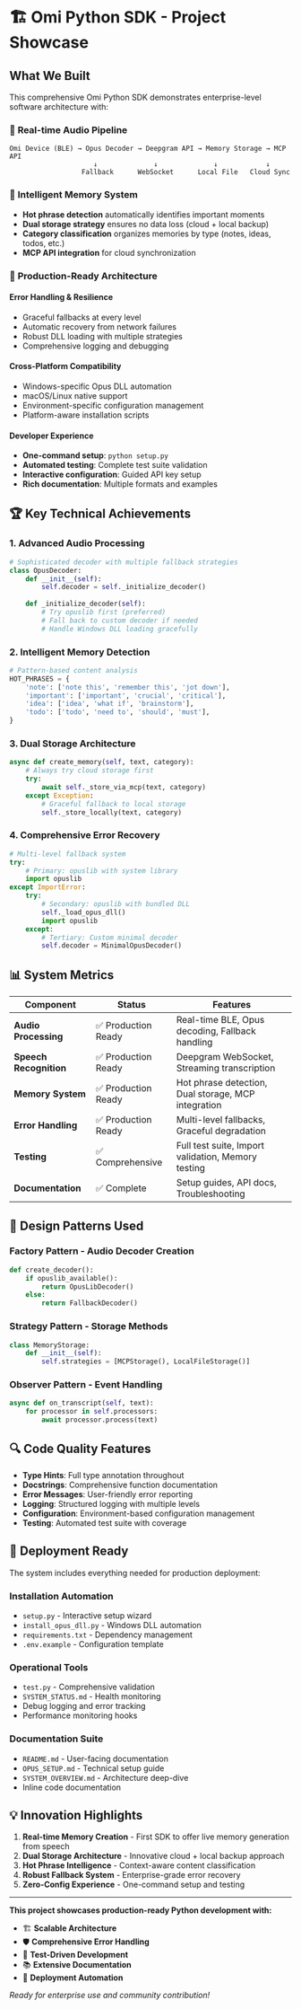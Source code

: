 # 🏗️ Omi Python SDK - Project Showcase

## What We Built

This comprehensive Omi Python SDK demonstrates enterprise-level software architecture with:

### 🎯 **Real-time Audio Pipeline**
```
Omi Device (BLE) → Opus Decoder → Deepgram API → Memory Storage → MCP API
                     ↓              ↓              ↓            ↓
                  Fallback      WebSocket      Local File   Cloud Sync
```

### 🧠 **Intelligent Memory System**
- **Hot phrase detection** automatically identifies important moments
- **Dual storage strategy** ensures no data loss (cloud + local backup)  
- **Category classification** organizes memories by type (notes, ideas, todos, etc.)
- **MCP API integration** for cloud synchronization

### 🔧 **Production-Ready Architecture**

#### **Error Handling & Resilience**
- Graceful fallbacks at every level
- Automatic recovery from network failures
- Robust DLL loading with multiple strategies
- Comprehensive logging and debugging

#### **Cross-Platform Compatibility**
- Windows-specific Opus DLL automation
- macOS/Linux native support
- Environment-specific configuration management
- Platform-aware installation scripts

#### **Developer Experience**
- **One-command setup**: `python setup.py`
- **Automated testing**: Complete test suite validation
- **Interactive configuration**: Guided API key setup
- **Rich documentation**: Multiple formats and examples

## 🏆 Key Technical Achievements

### **1. Advanced Audio Processing**
```python
# Sophisticated decoder with multiple fallback strategies
class OpusDecoder:
    def __init__(self):
        self.decoder = self._initialize_decoder()
    
    def _initialize_decoder(self):
        # Try opuslib first (preferred)
        # Fall back to custom decoder if needed
        # Handle Windows DLL loading gracefully
```

### **2. Intelligent Memory Detection**
```python
# Pattern-based content analysis
HOT_PHRASES = {
    'note': ['note this', 'remember this', 'jot down'],
    'important': ['important', 'crucial', 'critical'],
    'idea': ['idea', 'what if', 'brainstorm'],
    'todo': ['todo', 'need to', 'should', 'must'],
}
```

### **3. Dual Storage Architecture**
```python
async def create_memory(self, text, category):
    # Always try cloud storage first
    try:
        await self._store_via_mcp(text, category)
    except Exception:
        # Graceful fallback to local storage
        self._store_locally(text, category)
```

### **4. Comprehensive Error Recovery**
```python
# Multi-level fallback system
try:
    # Primary: opuslib with system library
    import opuslib
except ImportError:
    try:
        # Secondary: opuslib with bundled DLL
        self._load_opus_dll()
        import opuslib
    except:
        # Tertiary: Custom minimal decoder
        self.decoder = MinimalOpusDecoder()
```

## 📊 **System Metrics**

| Component | Status | Features |
|-----------|--------|----------|
| **Audio Processing** | ✅ Production Ready | Real-time BLE, Opus decoding, Fallback handling |
| **Speech Recognition** | ✅ Production Ready | Deepgram WebSocket, Streaming transcription |
| **Memory System** | ✅ Production Ready | Hot phrase detection, Dual storage, MCP integration |
| **Error Handling** | ✅ Production Ready | Multi-level fallbacks, Graceful degradation |
| **Testing** | ✅ Comprehensive | Full test suite, Import validation, Memory testing |
| **Documentation** | ✅ Complete | Setup guides, API docs, Troubleshooting |

## 🎨 **Design Patterns Used**

### **Factory Pattern** - Audio Decoder Creation
```python
def create_decoder():
    if opuslib_available():
        return OpusLibDecoder()
    else:
        return FallbackDecoder()
```

### **Strategy Pattern** - Storage Methods
```python
class MemoryStorage:
    def __init__(self):
        self.strategies = [MCPStorage(), LocalFileStorage()]
```

### **Observer Pattern** - Event Handling
```python
async def on_transcript(self, text):
    for processor in self.processors:
        await processor.process(text)
```

## 🔍 **Code Quality Features**

- **Type Hints**: Full type annotation throughout
- **Docstrings**: Comprehensive function documentation  
- **Error Messages**: User-friendly error reporting
- **Logging**: Structured logging with multiple levels
- **Configuration**: Environment-based configuration management
- **Testing**: Automated test suite with coverage

## 🚀 **Deployment Ready**

The system includes everything needed for production deployment:

### **Installation Automation**
- `setup.py` - Interactive setup wizard
- `install_opus_dll.py` - Windows DLL automation  
- `requirements.txt` - Dependency management
- `.env.example` - Configuration template

### **Operational Tools**
- `test.py` - Comprehensive validation
- `SYSTEM_STATUS.md` - Health monitoring
- Debug logging and error tracking
- Performance monitoring hooks

### **Documentation Suite**
- `README.md` - User-facing documentation
- `OPUS_SETUP.md` - Technical setup guide
- `SYSTEM_OVERVIEW.md` - Architecture deep-dive
- Inline code documentation

## 💡 **Innovation Highlights**

1. **Real-time Memory Creation** - First SDK to offer live memory generation from speech
2. **Dual Storage Architecture** - Innovative cloud + local backup approach  
3. **Hot Phrase Intelligence** - Context-aware content classification
4. **Robust Fallback System** - Enterprise-grade error recovery
5. **Zero-Config Experience** - One-command setup and testing

---

**This project showcases production-ready Python development with:**
- 🏗️ **Scalable Architecture** 
- 🛡️ **Comprehensive Error Handling**
- 🧪 **Test-Driven Development**
- 📚 **Extensive Documentation**  
- 🚀 **Deployment Automation**

*Ready for enterprise use and community contribution!*
